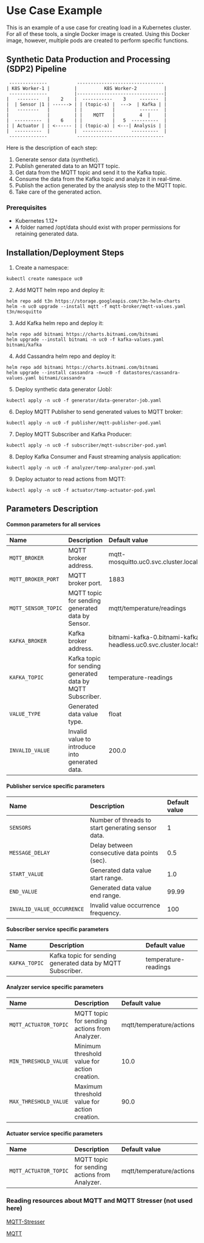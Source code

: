 # Use Case Example
This is an example of a use case for creating load in a Kubernetes cluster. For all of these tools, a single Docker image is created. Using this Docker image, however, multiple pods are created to perform specific functions.

## Synthetic Data Production and Processing (SDP2) Pipeline
```shell
 --------------           -------------------------------- 
| K8S Worker-1 |         |          K8S Worker-2          |          
 --------------          |--------------------------------|          
|   --------   |    2    |  -----------    3     -------  |       
|  | Sensor |1 | ------> | | (topic-s) |  --->  | Kafka | |  
|   --------   |         | |           |         -------  |       
|              |         | |    MQTT   |         4  |     |
|  ----------  |    6    | |           |   5  ----------  |
| | Actuator | | <------ | | (topic-a) | <---| Analysis | | 
|  ----------  |         |  -----------       ----------  |
 --------------           -------------------------------- 
```
Here is the description of each step:
1. Generate sensor data (synthetic). 
2. Publish generated data to an MQTT topic.
3. Get data from the MQTT topic and send it to the Kafka topic.
4. Consume the data from the Kafka topic and analyze it in real-time.
5. Publish the action generated by the analysis step to the MQTT topic.
6. Take care of the generated action.

### Prerequisites
- Kubernetes 1.12+
- A folder named /opt/data should exist with proper permissions for retaining generated data. 

## Installation/Deployment Steps
1. Create a namespace:
```shell
kubectl create namespace uc0
```

2. Add MQTT helm repo and deploy it:
```shell
helm repo add t3n https://storage.googleapis.com/t3n-helm-charts
helm -n uc0 upgrade --install mqtt -f mqtt-broker/mqtt-values.yaml t3n/mosquitto
```

<!-- 
Deploy mqtt-stresser:
```shell
kubectl apply -f -n uc0 mqtt-stresser/mqtt-stresser-pod.yaml
```
-->

3. Add Kafka helm repo and deploy it:
```shell
helm repo add bitnami https://charts.bitnami.com/bitnami
helm upgrade --install bitnami -n uc0 -f kafka-values.yaml bitnami/kafka
```

4. Add Cassandra helm repo and deploy it:
```shell
helm repo add bitnami https://charts.bitnami.com/bitnami
helm upgrade --install cassandra -n=uc0 -f datastores/cassandra-values.yaml bitnami/cassandra
```

5. Deploy synthetic data generator (Job):
```shell
kubectl apply -n uc0 -f generator/data-generator-job.yaml
```

6. Deploy MQTT Publisher to send generated values to MQTT broker:
```shell
kubectl apply -n uc0 -f publisher/mqtt-publisher-pod.yaml
```

7. Deploy MQTT Subscriber and Kafka Producer:
```shell
kubectl apply -n uc0 -f subscriber/mqtt-subscriber-pod.yaml
```

8. Deploy Kafka Consumer and Faust streaming analysis application:
```shell
kubectl apply -n uc0 -f analyzer/temp-analyzer-pod.yaml
```

9. Deploy actuator to read actions from MQTT:
```shell
kubectl apply -n uc0 -f actuator/temp-actuator-pod.yaml
```

## Parameters Description
#### Common parameters for all services
| Name                | Description                                                | Default value                                                     |
|:--------------------|:-----------------------------------------------------------|:------------------------------------------------------------------|
| `MQTT_BROKER`       | MQTT broker address.                                       | mqtt-mosquitto.uc0.svc.cluster.local                              |
| `MQTT_BROKER_PORT`  | MQTT broker port.                                          | 1883                                                              |
| `MQTT_SENSOR_TOPIC` | MQTT topic for sending generated data by Sensor.           | mqtt/temperature/readings                                         |
| `KAFKA_BROKER`      | Kafka broker address.                                      | bitnami-kafka-0.bitnami-kafka-headless.uc0.svc.cluster.local:9092 |
| `KAFKA_TOPIC`       | Kafka topic for sending generated data by MQTT Subscriber. | temperature-readings                                              |
| `VALUE_TYPE`        | Generated data value type.                                 | float                                                             |
| `INVALID_VALUE`     | Invalid value to introduce into generated data.            | 200.0                                                             |


#### Publisher service specific parameters
| Name                       | Description                                        | Default value |
|:---------------------------|:---------------------------------------------------|:--------------|
| `SENSORS`                  | Number of threads to start generating sensor data. | 1             | 
| `MESSAGE_DELAY`            | Delay between consecutive data points (sec).       | 0.5           |
| `START_VALUE`              | Generated data value start range.                  | 1.0           |
| `END_VALUE`                | Generated data value end range.                    | 99.99         |
| `INVALID_VALUE_OCCURRENCE` | Invalid value occurrence frequency.                | 100           |

#### Subscriber service specific parameters
| Name                       | Description                                                | Default value                                                     |
|:---------------------------|:-----------------------------------------------------------|:------------------------------------------------------------------|
| `KAFKA_TOPIC`              | Kafka topic for sending generated data by MQTT Subscriber. | temperature-readings                                              |

#### Analyzer service specific parameters
| Name                  | Description                                   | Default value            |
|:----------------------|:----------------------------------------------|:-------------------------|
| `MQTT_ACTUATOR_TOPIC` | MQTT topic for sending actions from Analyzer. | mqtt/temperature/actions |
| `MIN_THRESHOLD_VALUE` | Minimum threshold value for action creation.  | 10.0                     |
| `MAX_THRESHOLD_VALUE` | Maximum threshold value for action creation.  | 90.0                     |

#### Actuator service specific parameters
| Name                       | Description                                                | Default value                                                     |
|:---------------------------|:-----------------------------------------------------------|:------------------------------------------------------------------|
| `MQTT_ACTUATOR_TOPIC`      | MQTT topic for sending actions from Analyzer.              | mqtt/temperature/actions                                          |

### Reading resources about MQTT and MQTT Stresser (not used here)

[MQTT-Stresser](https://github.com/flaviostutz/mqtt-stresser)

[MQTT](https://github.com/t3n/helm-charts/tree/master/mosquitto)